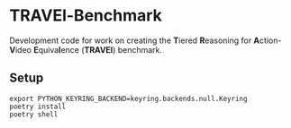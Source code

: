 # TRAVEl-Benchmark

Development code for work on creating the **T**iered **R**easoning for **A**ction-**V**ideo **E**quiva**l**ence (**TRAVEl**) benchmark.

## Setup

```
export PYTHON_KEYRING_BACKEND=keyring.backends.null.Keyring
poetry install
poetry shell
```